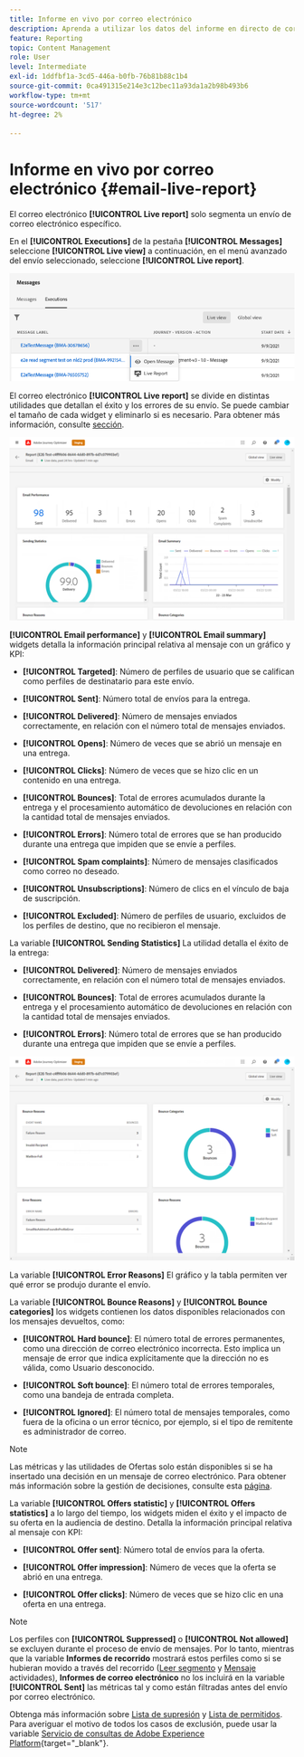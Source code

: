 ```yaml
---
title: Informe en vivo por correo electrónico
description: Aprenda a utilizar los datos del informe en directo de correo electrónico
feature: Reporting
topic: Content Management
role: User
level: Intermediate
exl-id: 1ddfbf1a-3cd5-446a-b0fb-76b81b88c1b4
source-git-commit: 0ca491315e214e3c12bec11a93da1a2b98b493b6
workflow-type: tm+mt
source-wordcount: '517'
ht-degree: 2%

---
```


# Informe en vivo por correo electrónico {#email-live-report}

El correo electrónico **[!UICONTROL Live report]** solo segmenta un envío de correo electrónico específico.

En el **[!UICONTROL Executions]** de la pestaña **[!UICONTROL Messages]** seleccione **[!UICONTROL Live view]** a continuación, en el menú avanzado del envío seleccionado, seleccione **[!UICONTROL Live report]**.

![](assets/live_report.png)

El correo electrónico **[!UICONTROL Live report]** se divide en distintas utilidades que detallan el éxito y los errores de su envío. Se puede cambiar el tamaño de cada widget y eliminarlo si es necesario. Para obtener más información, consulte [sección](live-report.md#modify-dashboard).

![](assets/live_report_5.png)

**[!UICONTROL Email performance]** y **[!UICONTROL Email summary]** widgets detalla la información principal relativa al mensaje con un gráfico y KPI:

* **[!UICONTROL Targeted]**: Número de perfiles de usuario que se califican como perfiles de destinatario para este envío.

* **[!UICONTROL Sent]**: Número total de envíos para la entrega.

* **[!UICONTROL Delivered]**: Número de mensajes enviados correctamente, en relación con el número total de mensajes enviados.

* **[!UICONTROL Opens]**: Número de veces que se abrió un mensaje en una entrega.

* **[!UICONTROL Clicks]**: Número de veces que se hizo clic en un contenido en una entrega.

* **[!UICONTROL Bounces]**: Total de errores acumulados durante la entrega y el procesamiento automático de devoluciones en relación con la cantidad total de mensajes enviados.

* **[!UICONTROL Errors]**: Número total de errores que se han producido durante una entrega que impiden que se envíe a perfiles.

* **[!UICONTROL Spam complaints]**: Número de mensajes clasificados como correo no deseado.

* **[!UICONTROL Unsubscriptions]**: Número de clics en el vínculo de baja de suscripción.

* **[!UICONTROL Excluded]**: Número de perfiles de usuario, excluidos de los perfiles de destino, que no recibieron el mensaje.

La variable **[!UICONTROL Sending Statistics]** La utilidad detalla el éxito de la entrega:

* **[!UICONTROL Delivered]**: Número de mensajes enviados correctamente, en relación con el número total de mensajes enviados.

* **[!UICONTROL Bounces]**: Total de errores acumulados durante la entrega y el procesamiento automático de devoluciones en relación con la cantidad total de mensajes enviados.

* **[!UICONTROL Errors]**: Número total de errores que se han producido durante una entrega que impiden que se envíe a perfiles.

![](assets/live_report_6.png)

La variable **[!UICONTROL Error Reasons]** El gráfico y la tabla permiten ver qué error se produjo durante el envío.

La variable **[!UICONTROL Bounce Reasons]** y **[!UICONTROL Bounce categories]** los widgets contienen los datos disponibles relacionados con los mensajes devueltos, como:

* **[!UICONTROL Hard bounce]**: El número total de errores permanentes, como una dirección de correo electrónico incorrecta. Esto implica un mensaje de error que indica explícitamente que la dirección no es válida, como Usuario desconocido.

* **[!UICONTROL Soft bounce]**: El número total de errores temporales, como una bandeja de entrada completa.

* **[!UICONTROL Ignored]**: El número total de mensajes temporales, como fuera de la oficina o un error técnico, por ejemplo, si el tipo de remitente es administrador de correo.

>[!NOTE]
>
>Las métricas y las utilidades de Ofertas solo están disponibles si se ha insertado una decisión en un mensaje de correo electrónico. Para obtener más información sobre la gestión de decisiones, consulte esta [página](../offers/get-started/starting-offer-decisioning.md).

La variable **[!UICONTROL Offers statistic]** y **[!UICONTROL Offers statistics]** a lo largo del tiempo, los widgets miden el éxito y el impacto de su oferta en la audiencia de destino. Detalla la información principal relativa al mensaje con KPI:

* **[!UICONTROL Offer sent]**: Número total de envíos para la oferta.

* **[!UICONTROL Offer impression]**: Número de veces que la oferta se abrió en una entrega.

* **[!UICONTROL Offer clicks]**: Número de veces que se hizo clic en una oferta en una entrega.

>[!NOTE]
>
>Los perfiles con **[!UICONTROL Suppressed]** o **[!UICONTROL Not allowed]** se excluyen durante el proceso de envío de mensajes. Por lo tanto, mientras que la variable **Informes de recorrido** mostrará estos perfiles como si se hubieran movido a través del recorrido ([Leer segmento](../building-journeys/read-segment.md) y [Mensaje](../building-journeys/journeys-message.md) actividades), **Informes de correo electrónico** no los incluirá en la variable **[!UICONTROL Sent]** las métricas tal y como están filtradas antes del envío por correo electrónico.
>
>Obtenga más información sobre [Lista de supresión](suppression-list.md) y [Lista de permitidos](../configuration/allow-list.md). Para averiguar el motivo de todos los casos de exclusión, puede usar la variable [Servicio de consultas de Adobe Experience Platform](https://experienceleague.adobe.com/docs/experience-platform/query/api/getting-started.html){target=&quot;_blank&quot;}.
